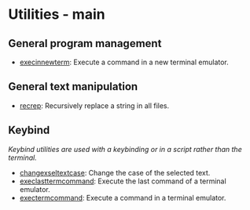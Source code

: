
# Utilities - main

## General program management

* [execinnewterm](general_program_management/execinnewterm): Execute a command in a new terminal emulator.

## General text manipulation

* [recrep](general_text_manipulation/recrep): Recursively replace a string in all files.

## Keybind

*Keybind utilities are used with a keybinding or in a script rather than the terminal.*

* [changexseltextcase](keybind/changexseltextcase): Change the case of the selected text.
* [execlasttermcommand](keybind/execlasttermcommand): Execute the last command of a terminal emulator.
* [exectermcommand](keybind/exectermcommand): Execute a command in a terminal emulator.

